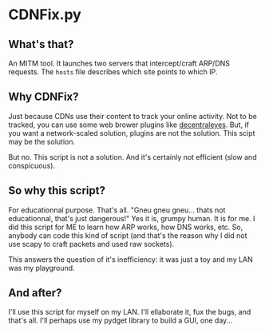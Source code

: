**CDNFix**.py
=========

What's that?
------------

An MITM tool. It launches two servers that intercept/craft ARP/DNS
requests. The `hosts` file describes which site points to which IP.


Why CDNFix?
-----------

Just because CDNs use their content to track your online activity.
Not to be tracked, you can use some web brower plugins like
[decentraleyes](https://github.com/Synzvato/decentraleyes).
But, if you want a network-scaled solution, plugins are not the
solution. This scipt may be the solution.

But no. This script is not a solution. And it's certainly not
efficient (slow and conspicuous).


So why this script?
-------------------

For educationnal purpose. That's all.
"Gneu gneu gneu... thats not educationnal, that's just dangerous!"
Yes it is, grumpy human. It is for me. I did this script for ME to
learn how ARP works, how DNS works, etc. So, anybody can code this
kind of script (and that's the reason why I did not use scapy to
craft packets and used raw sockets).

This answers the question of it's inefficiency: it was just a toy and
my LAN was my playground.


And after?
----------

I'll use this script for myself on my LAN. I'll ellaborate it, fux the
bugs, and that's all. I'll perhaps use my pydget library to build a
GUI, one day...


